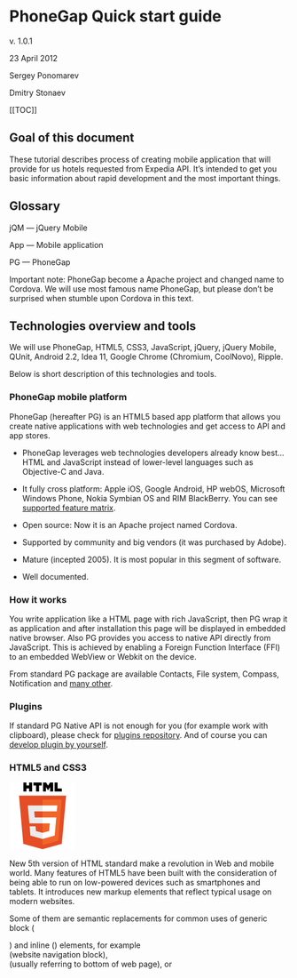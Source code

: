 # PhoneGap Quick start guide

v. 1.0.1

23 April 2012

Sergey Ponomarev

Dmitry Stonaev

[[TOC]]

## Goal of this document

These tutorial describes process of creating mobile application that will provide for us hotels requested from Expedia API. It’s intended to get you basic information about rapid development and the most important things.

## Glossary

jQM — jQuery Mobile

App — Mobile application

PG — PhoneGap

Important note: PhoneGap become a Apache project and changed name to Cordova. We will use most famous name PhoneGap, but please don’t be surprised when stumble upon Cordova in this text.

## Technologies overview and tools

We will use PhoneGap, HTML5, CSS3,  JavaScript, jQuery, jQuery Mobile, QUnit, Android 2.2, Idea 11, Google Chrome (Chromium, CoolNovo), Ripple.

Below is short description of this technologies and tools.

### PhoneGap mobile platform

PhoneGap (hereafter PG) is an HTML5 based app platform that allows you create native applications with web technologies and get access to API and app stores. 

* PhoneGap leverages web technologies developers already know best... HTML and JavaScript  instead of lower-level languages such as Objective-C and Java. 

* It fully cross platform: Apple iOS, Google Android, HP webOS, Microsoft Windows Phone, Nokia Symbian OS and RIM BlackBerry. You can see [supported feature matrix](http://phonegap.com/about/features).

* Open source: Now it is an Apache project named Cordova.

* Supported by community and big vendors (it was purchased by Adobe).

* Mature (incepted 2005). It is most popular in this segment of software.

* Well documented.

### How it works

You write application like a HTML page with rich JavaScript, then PG wrap it as application and after installation this page will be displayed in embedded native browser. Also PG provides you access to native API directly from JavaScript. This is achieved by enabling a Foreign Function Interface (FFI) to an embedded WebView or Webkit on the device.

From standard PG package are available Contacts, File system, Compass, Notification and [many other](http://docs.phonegap.com/en/1.5.0/index.html).

### Plugins

If standard PG Native API is not enough for you (for example work with clipboard), please check for [plugins repository](https://github.com/phonegap/phonegap-plugins). And of course you can [develop plugin by yourself](http://wiki.phonegap.com/w/page/36752779/PhoneGap%20Plugins).

### HTML5 and CSS3

![image alt text](image_0.png)

New 5th version of HTML standard make a revolution in Web and mobile world.  Many features of HTML5 have been built with the consideration of being able to run on low-powered devices such as smartphones and tablets. It introduces new markup elements that reflect typical usage on modern websites.

Some of them are semantic replacements for common uses of generic block (<div>) and inline (<span>) elements, for example <nav> (website navigation block), <footer> (usually referring to bottom of web page), or <audio> and <video> instead of <object>.

Combination HTML5 with CSS3 and JavaScript allows us to create a powerful rich applications. 

### jQuery

Unfortunately JavaScript is very simple language with poor API. Also there is always troubles with interoperability. To resolve most of this problem we will use [jQuery](http://jquery.com/) — most powerful and extensible JS framework that uses easy to use syntax with flavor of functional paradigm. It simplifies HTML document traversing, event handling, animating, and AJAX interactions for rapid web development.

Plugin repository for jQuery can satisfy almost all needs.

### jQuery Mobile

jQuery has been long a popular JavaScript library for creating rich interactive websites and web apps. However, since it was designed primarily for desktop browsers, it doesn't have many features specifically designed for building mobile web apps.

jQuery Mobile is a project that addresses this shortfall. It's a framework built on top of jQuery that provides a range of user interface elements and features for you to use in your mobile apps.

* jQuery Mobile makes it easy to develop user interfaces for mobile web apps.

* The interface configuration is markup-driven, which means you can pretty much create your entire basic app interface in HTML, without needing to write a single line of JavaScript. (Of course, you'll still need to write JavaScript if your app is to do anything useful!)

* It provides a series of new custom events to let you detect mobile and touch specific actions like tap, tap-and-hold, swipe, and orientation change (i.e. rotating the device).

* It uses progressive enhancement to ensure that your app interface works on practically any web-enabled device.

* It uses themes to make it easy to customize the look of your app.

Just look into  [jQuery Mobile site](http://www.google.com/url?q=http%3A%2F%2Fjquerymobile.com%2F&sa=D&sntz=1&usg=AFQjCNHRX8vAjNI9lRbVQgdktxDl30X7kw) and try visual builder tool to create interface for your app.

### QUnit

QUnit is unit testing framework for JavaScript based on top of jQuery. Is quite simple. Please go to [QUnit homepage](http://www.google.com/url?q=http%3A%2F%2Fdocs.jquery.com%2FQUnit&sa=D&sntz=1&usg=AFQjCNH-_dlAtPD81jaC0LsDZF5C-pZE6w) where you can quickly learn how to create unit tests using it.

## How to develop?

[Official PG tutorial](http://www.google.com/url?q=http%3A%2F%2Fdocs.phonegap.com%2Fen%2F1.5.0%2Fguide_getting-started_index.md.html%23Getting%2520Started%2520Guides&sa=D&sntz=1&usg=AFQjCNFN4lC9YES9D7lv2H2Fugyxn8hhYQ) provide an information about developing for different platforms. It is not required any special SDK for PG - he is just a usual library attached to project (*.jar or *.dmg file).

Let’s start developing of Android application.

### Developing under windows for Android

We will use Java JDK 6 and Android SDK 2.2. Also we will use Idea 11 as development environment.

1. Download and Install JDK 6

2. Download and install Android SDK [http://developer.android.com/sdk/index.html](http://developer.android.com/sdk/index.html)

3. Open Android SDK manager and install Android 2.2 (API 8) package.

4. Run the Idea

Create new project from scratch with Android module.

You will get this page:

![image alt text](image_1.jpg)

Setup Android SDK. JDK 6 is required for it:

![image alt text](image_2.jpg)

You can use real device or emulator. Setup device emulator looks like on this picture:

![image alt text](image_3.jpg)

Select Android 2.2 API 8

![image alt text](image_4.jpg)

Your Hello World application is ready. Run it as Android app.

![image alt text](image_5.jpg)

Idea created standard project structure. Please refer to [Android structure explanation](http://www.google.com/url?q=http%3A%2F%2Fsudarmuthu.com%2Fblog%2Fthe-structure-of-an-android-project&sa=D&sntz=1&usg=AFQjCNFLTIVGlEfczRflL_bopjZqLWFirw) for more details.

### Adding PG to application

In the root directory of the project, create two new directories:

* **`/libs**/`

* **`/assets/www**/`

Copy **`cordova.j**s` from your PhoneGap download earlier to **`/assets/www**/`

Copy **`cordova.ja**r` from your PhoneGap download earlier to **`/libs**/`

Please ensure that this jar is added to build path.

Copy **`/xml/** `folder from your PhoneGap download earlier to **`/res**/`

Now, we need to make several changes in your activity:

* Add import org.apache.cordova.*;

* Change the class's extend from Activity to DroidGap

* Replace the `setContentView()` line with `super.loadUrl("file:///android_asset/www/index.html");`

Also you need to set required permissions for your app. Please refer to **AndroidManifest.xml** and put something like this:

`    <supports-screens`

`        android:anyDensity="true"`

`        android:largeScreens="true"`

`        android:normalScreens="true"`

`        android:resizeable="true"`

`        android:smallScreens="true" />`

`    <uses-permission android:name="android.permission.CAMERA" />`

`    <uses-permission android:name="android.permission.VIBRATE" />`

`    <uses-permission android:name="android.permission.ACCESS_COARSE_LOCATION" />`

`    <uses-permission android:name="android.permission.ACCESS_FINE_LOCATION" />`

`    <uses-permission android:name="android.permission.ACCESS_LOCATION_EXTRA_COMMANDS" />`

`    <uses-permission android:name="android.permission.READ_PHONE_STATE" />`

`    <uses-permission android:name="android.permission.INTERNET" />`

`    <uses-permission android:name="android.permission.RECEIVE_SMS" />`

`    <uses-permission android:name="android.permission.RECORD_AUDIO" />`

`    <uses-permission android:name="android.permission.MODIFY_AUDIO_SETTINGS" />`

`    <uses-permission android:name="android.permission.READ_CONTACTS" />`

`    <uses-permission android:name="android.permission.WRITE_CONTACTS" />`

`    <uses-permission android:name="android.permission.WRITE_EXTERNAL_STORAGE" />`

`    <uses-permission android:name="android.permission.ACCESS_NETWORK_STATE" />`

`    <uses-permission android:name="android.permission.GET_ACCOUNTS" />`

`    <uses-permission android:name="android.permission.BROADCAST_STICKY" />`

Add android:configChanges="orientation|keyboardHidden" to the activity tag in AndroidManifest. 

Add a second activity under you appliction tag in AndroidManifest.

<activity android:name="com.phonegap.DroidGap" android:label="@string/app_name" android:configChanges="orientation|keyboardHidden"> <intent-filter> </intent-filter> </activity>

Example of resulting manifest:

`<?xml version="1.0" encoding="utf-8"?>`

`<manifest xmlns:android="http://schemas.android.com/apk/res/android"`

`    package="com.hotwire.phonegap.helloworld"`

`    android:versionCode="1"`

`    android:versionName="1.0" >`

`    <uses-sdk android:minSdkVersion="8" />`

`    `

`    <supports-screens`

`        android:anyDensity="true"`

`        android:largeScreens="true"`

`        android:normalScreens="true"`

`        android:resizeable="true"`

`        android:smallScreens="true" />`

`    <uses-permission android:name="android.permission.CAMERA" />`

`    <uses-permission android:name="android.permission.VIBRATE" />`

`    <uses-permission android:name="android.permission.ACCESS_COARSE_LOCATION" />`

`    <uses-permission android:name="android.permission.ACCESS_FINE_LOCATION" />`

`    <uses-permission android:name="android.permission.ACCESS_LOCATION_EXTRA_COMMANDS" />`

`    <uses-permission android:name="android.permission.READ_PHONE_STATE" />`

`    <uses-permission android:name="android.permission.INTERNET" />`

`    <uses-permission android:name="android.permission.RECEIVE_SMS" />`

`    <uses-permission android:name="android.permission.RECORD_AUDIO" />`

`    <uses-permission android:name="android.permission.MODIFY_AUDIO_SETTINGS" />`

`    <uses-permission android:name="android.permission.READ_CONTACTS" />`

`    <uses-permission android:name="android.permission.WRITE_CONTACTS" />`

`    <uses-permission android:name="android.permission.WRITE_EXTERNAL_STORAGE" />`

`    <uses-permission android:name="android.permission.ACCESS_NETWORK_STATE" />`

`    <uses-permission android:name="android.permission.GET_ACCOUNTS" />`

`    <uses-permission android:name="android.permission.BROADCAST_STICKY" />`

`    <application`

`        android:icon="@drawable/ic_launcher"`

`        android:label="@string/app_name" >`

`        <activity`

`            android:name=".HelloPhoneGapActivity"`

`            android:label="@string/app_name" `

`            android:configChanges="orientation|keyboardHidden">`

`            <intent-filter>`

`                <action android:name="android.intent.action.MAIN" />`

`                <category android:name="android.intent.category.LAUNCHER" />`

`            </intent-filter>`

`        </activity>`

`        <activity`

`            android:name="com.phonegap.DroidGap"`

`            android:configChanges="orientation|keyboardHidden"`

`            android:label="@string/app_name" >`

`            <intent-filter>`

`            </intent-filter>`

`        </activity>`

`    </application>`

`</manifest>`

Now create and open a new file named index.html in the **`/assets/www**/` directory. Paste the following code:

<!DOCTYPE HTML>
<html>
<head>
	<title>PhoneGap</title>
</head>
<body>
<h1>Hello World</h1>
</body>
</html>

Run this application and enjoy.

## jQuery and jQuery Mobile

We will use jQuery for DOM manipulations and AJAX calls. All UI we will build with HTML and jQuery Mobile (jQM).

Create **`index.htm**l` and paste this content:

### Anatomy of this page

As you see, we use new HTML5 [custom attributes](http://dev.w3.org/html5/spec/global-attributes.html#embedding-custom-non-visible-data-with-the-data-attributes) with prefix `data-*`.

jQM uses a lot of this attributes. All of them are listed in [separate reference](http://jquerymobile.com/test/docs/api/data-attributes.html).

#### Pages

The one important thing is a jQM support of multi-paging. 

A single HTML document can contain multiple 'pages' that are loaded together by stacking multiple divs with a data-role of "page". Each 'page' block needs a unique ID (id="foo") that will be used to link internally between 'pages' (href="#foo"). When a link is clicked, the framework will look for an internal 'page' with the ID and transition it into view.

Also you can change pages programmatically:

 $.mobile.changePage('#dashboard');

Important: Use $(document).bind('pageinit'), not $(document).ready()

The first thing you learn in jQuery is to call code inside the $(document).ready() function so everything will execute as soon as the DOM is loaded. However, in jQuery Mobile, Ajax is used to load the contents of each page into the DOM as you navigate, and the DOM ready handler only executes for the first page. To execute code whenever a new page is loaded and created, you can bind to the pageinit event. This event is explained in detail at the bottom of this page.

### Place all application logic in application.js

![image alt text](image_6.jpg)

### Cross domain AJAX problem solving

The initial application document is loaded by the PhoneGap application by a local file:// URL. This means that if you want to pull in pages from your company's remote server (phone home) you will have to refer to them with absolute URLs to your server. Because your document originates from a file:// URL, loading pages or assets from your remote server is considered a cross-domain request that can be blocked in certain scenarios.

Your ability to access cross-domain pages from within a PG jQuery Mobile application is controlled by two key things: $.support.cors and $.mobile.allowCrossDomainPages, and can also be influenced by the white list feature in later builds of PhoneGap. More detailed information see [here](http://jquerymobile.com/test/docs/pages/phonegap.html).

### Using native API

All device features are Native API: Contacts, Compass, etc. For using native API you need to include cordova.js file in your html. This file contains javascript wrappers for native functions.

Also you can find comprehensive example of using API in distribution archive (/lib/android/example/ folder inside phonegap.zip).

## Debugging 

Easy debugging is a very important for rapid development.

### Debugging in emulator

You can run your app in Android emulator and see log messages using adb tool. In these logs you can find browser errors and JavaScript console.log() messages.

When you run debug from Idea will show log in separate Logcat tool window:

![image alt text](image_7.png)

But that’s all what you can. Debug of JavaScript is impossible.

### Debugging in desktop browser

Since the PG app is just a web page you can use usual browser to test your application. Also Idea has a nice [JavaScript debugger](http://wiki.jetbrains.net/intellij/Debugging_JavaScript_with_IntelliJ_IDEA) that really helps a lot.

But all native API calls will be failed in desktop browsers. To avoid this problem there is [Ripple](http://ripple.tinyhippos.com/) emulator that you can install as [Chrome extension](https://chrome.google.com/webstore/detail/geelfhphabnejjhdalkjhgipohgpdnoc).

Since we will debug local file, we need to give this application rights for the local file scheme (file://).

Open the Extensions tab,  locate Ripple in the list, and check off the "Allow access to file URLs" checkbox.

Then go to the Idea and run your index.html with local JavaScript debugger.

Ripple will determine that your page uses PG and wrap it in emulator:

![image alt text](image_8.png)

Now you can debug using of native API as usual script.

![image alt text](image_9.png)

## Building app for all platforms using PG build system

If you tried to build your application for all platforms you can use [PG build service.](https://build.phonegap.com/) Just upload it to the PG Build service and get back app-store ready apps for Apple iOS, Google Android, Palm, Symbian, Blackberry and more.

### How to use build service

There is [excellent guide ](https://build.phonegap.com/docs/start)how to use PG build service.

First of all you need to create [Widget Packaging and XML Configuration ](http://www.w3.org/TR/widgets/)manifest in **`/assets/www**/` folder of your project named config.xml. 

<?xml version="1.0" encoding="UTF-8"?>

<widget xmlns		= "http://www.w3.org/ns/widgets"

	xmlns:gap	= "http://phonegap.com/ns/1.0"

	id		= "com.phonegap.getting.started"

	version 	= "1.0.0">

	<name>PhoneGap: Getting Started</name>

	<description>Example of application</description>

	<icon src="icon.png" gap:role="default" />

	<feature name="http://api.phonegap.com/1.0/geolocation"/>

	<feature name="http://api.phonegap.com/1.0/network"/>

	<preference name="orientation" value="portrait" />

</widget>

Also maybe you wish to place here icon file for application.

Then upload /assets/www folder to PG build service and he will start a build immediately. 

![image alt text](image_10.png)

